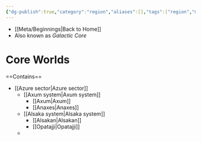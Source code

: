 ```yaml
---
{"dg-publish":true,"category":"region","aliases":[],"tags":["region","map"],"permalink":"/core-worlds/","dgHomeLink":false,"dgPassFrontmatter":true}
---
```


- [[Meta/Beginnings|Back to Home]]
- Also known as *Galactic Core*

# Core Worlds


==Contains==
- [[Azure sector|Azure sector]]
	- [[Axum system|Axum system]]
		- [[Axum|Axum]]
		- [[Anaxes|Anaxes]]
	- [[Alsaka system|Alsaka system]]
		- [[Alsakan|Alsakan]]
		- [[Opatajji|Opatajji]]
	- 
